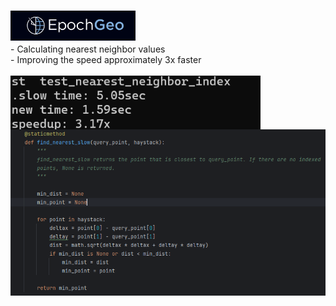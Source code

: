 # <img align="left" alt="Epoch | Epoch" width="200px" src="https://raw.githubusercontent.com/Michael9905/Epoch/main//images/epoch.png" /><br>

<p> - Calculating nearest neighbor values <br>
    - Improving the speed approximately 3x faster <br>
<br> <img align="left" alt="Epoch | Epoch" width="400px" src="https://raw.githubusercontent.com/Michael9905/Epoch/main//images/epoch-CMD.png" /> <br>
<br> <img align="left" alt="Epoch | Epoch" width="550px" src="https://raw.githubusercontent.com/Michael9905/Epoch/main//images/epoch-python.png" />

</p>
